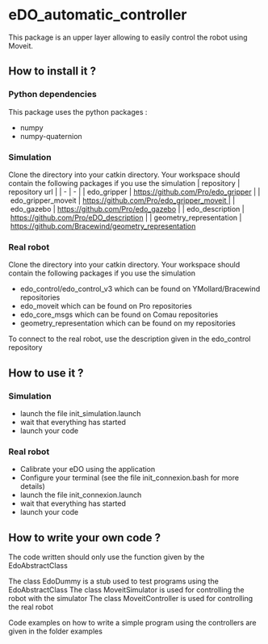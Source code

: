 # eDO_automatic_controller

This package is an upper layer allowing to easily control the robot using Moveit.

## How to install it ?

### Python dependencies

This package uses the python packages :
- numpy
- numpy-quaternion

### Simulation

Clone the directory into your catkin directory.
Your workspace should contain the following packages if you use the simulation
| repository | repository url |
| - | - |
| edo_gripper | https://github.com/Pro/edo_gripper |
| edo_gripper_moveit | https://github.com/Pro/edo_gripper_moveit |
| edo_gazebo | https://github.com/Pro/edo_gazebo |
| edo_description | https://github.com/Pro/eDO_description |
| geometry_representation | https://github.com/Bracewind/geometry_representation 

### Real robot

Clone the directory into your catkin directory.
Your workspace should contain the following packages if you use the simulation
- edo_control/edo_control_v3 which can be found on YMollard/Bracewind repositories
- edo_moveit which can be found on Pro repositories
- edo_core_msgs which can be found on Comau repositories
- geometry_representation which can be found on my repositories

To connect to the real robot, use the description given in the edo_control repository

## How to use it ?

### Simulation

- launch the file init_simulation.launch
- wait that everything has started
- launch your code

### Real robot

- Calibrate your eDO using the application
- Configure your terminal (see the file init_connexion.bash for more details)
- launch the file init_connexion.launch
- wait that everything has started
- launch your code

## How to write your own code ?

The code written should only use the function given by the EdoAbstractClass

The class EdoDummy is a stub used to test programs using the EdoAbstractClass
The class MoveitSimulator is used for controlling the robot with the simulator
The class MoveitController is used for controlling the real robot

Code examples on how to write a simple program using the controllers are given in the folder examples


